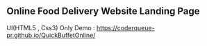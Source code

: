 ## Online Food Delivery Website Landing Page
UI(HTML5 , Css3) Only
    Demo : https://coderqueue-pr.github.io/QuickBuffetOnline/
